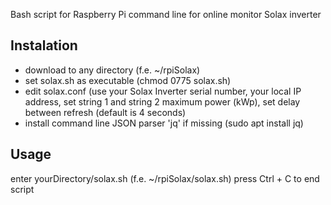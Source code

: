 Bash script for Raspberry Pi command line for online monitor Solax inverter

## Instalation
- download to any directory (f.e. ~/rpiSolax)
- set solax.sh as executable (chmod 0775 solax.sh)
- edit solax.conf (use your Solax Inverter serial number, your local IP address, set string 1 and string 2 maximum power (kWp), set delay between refresh (default is 4 seconds)
- install command line JSON parser 'jq' if missing (sudo apt install jq)

## Usage
enter yourDirectory/solax.sh (f.e. ~/rpiSolax/solax.sh)
press Ctrl + C to end script

